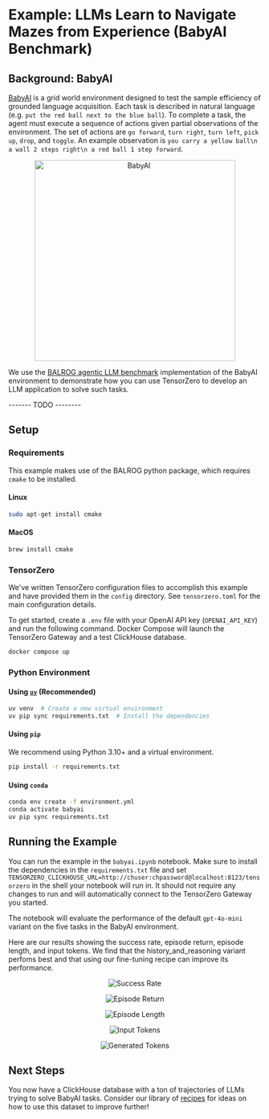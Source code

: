 # Example: LLMs Learn to Navigate Mazes from Experience (BabyAI Benchmark)

## Background: BabyAI

[BabyAI](https://github.com/mila-iqia/babyai) is a grid world environment designed to test the sample efficiency of grounded language acquisition.
Each task is described in natural language (e.g. `put the red ball next to the blue ball`).
To complete a task, the agent must execute a sequence of actions given partial observations of the environment.
The set of actions are `go forward`, `turn right`, `turn left`, `pick up`, `drop`, and `toggle`.
An example observation is `you carry a yellow ball\n a wall 2 steps right\n a red ball 1 step forward`.

<p align="center">
  <img src=img/babyai.png width="400" height="400" alt="BabyAI">
</p>

We use the [BALROG agentic LLM benchmark](https://github.com/balrog-ai/BALROG) implementation of the BabyAI environment to demonstrate how you can use TensorZero to develop an LLM application to solve such tasks.

------- TODO --------

## Setup

### Requirements

This example makes use of the BALROG python package, which requires `cmake` to be installed.

#### Linux

```bash
sudo apt-get install cmake
```

#### MacOS

```bash
brew install cmake
```

### TensorZero

We've written TensorZero configuration files to accomplish this example and have provided them in the `config` directory.
See `tensorzero.toml` for the main configuration details.

To get started, create a `.env` file with your OpenAI API key (`OPENAI_API_KEY`) and run the following command.
Docker Compose will launch the TensorZero Gateway and a test ClickHouse database.

```bash
docker compose up
```

### Python Environment

#### Using [`uv`](https://github.com/astral-sh/uv) (Recommended)

```bash
uv venv  # Create a new virtual environment
uv pip sync requirements.txt  # Install the dependencies
```

#### Using `pip`

We recommend using Python 3.10+ and a virtual environment.

```bash
pip install -r requirements.txt
```

#### Using `conda`

```bash
conda env create -f environment.yml
conda activate babyai
uv pip sync requirements.txt
```

## Running the Example

You can run the example in the `babyai.ipynb` notebook.
Make sure to install the dependencies in the `requirements.txt` file and set `TENSORZERO_CLICKHOUSE_URL=http://chuser:chpassword@localhost:8123/tensorzero` in the shell your notebook will run in.
It should not require any changes to run and will automatically connect to the TensorZero Gateway you started.

The notebook will evaluate the performance of the default `gpt-4o-mini` variant on the five tasks in the BabyAI environment.

<!-- If you look at the `tensorzero.toml` file, you'll see that we've defined a best-of-n variant type for the `play_chess_board` function. -->
<!-- This means that we'll run 5 separate inference requests to the LLM, and use another LLM to select the best result.
These are all instances of the `gpt-4o-mini` variant.
Without modifying the prompt or the model used, we can trade more tokens for a statistically significant improvement in performance (we saw ~10% relative improvement from 35% to 39% success rate with no prompt changes and further improvement to 41% with small variations to the prompt as in the section below). -->

Here are our results showing the success rate, episode return, episode length, and input tokens.
We find that the history_and_reasoning variant perfoms best and that using our fine-tuning recipe can improve its performance.

<p align="center">
  <img src="img/gpt-4o-mini_success-rate.png" alt="Success Rate">
</p>

<p align="center">
  <img src="img/gpt-4o-mini_episode-return.png" alt="Episode Return">
</p>

<p align="center">
  <img src="img/gpt-4o-mini_episode-length.png" alt="Episode Length">
</p>

<p align="center">
  <img src="img/gpt-4o-mini_input-tokens.png" alt="Input Tokens">
</p>

<p align="center">
  <img src="img/gpt-4o-mini_generated-tokens.png" alt="Generated Tokens">
</p>

## Next Steps

You now have a ClickHouse database with a ton of trajectories of LLMs trying to solve BabyAI tasks.
Consider our library of [recipes](https://github.com/tensorzero/tensorzero/tree/main/recipes) for ideas on how to use this dataset to improve further!

<!-- Since this data ended up in ClickHouse, we also included a test set at `data/lichess_easy_puzzles_test.csv` (use `dryrun=True` to avoid leaking it) to evaluate variants on held-out data. -->
